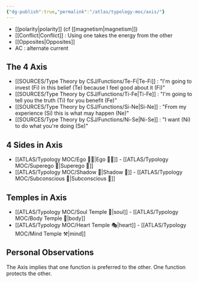 ```yaml
---
{"dg-publish":true,"permalink":"/atlas/typology-moc/axis/"}
---
```



- [[polarity\|polarity]] (cf [[magnetism\|magnetism]])
- [[Conflict\|Conflict]] : Using one takes the energy from the other 
- [[Opposites\|Opposites]] 
- AC : alternate current 

## The 4 Axis
- [[SOURCES/Type Theory by CSJ/Functions/Te-Fi\|Te-Fi]] : "I'm going to invest (Fi) in this belief (Te) because I feel good about it (Fi)"
- [[SOURCES/Type Theory by CSJ/Functions/Ti-Fe\|Ti-Fe]] : "I'm going to tell you the truth (Ti) for you benefit (Fe)"
- [[SOURCES/Type Theory by CSJ/Functions/Si-Ne\|Si-Ne]] : "From my experience (Si) this is what may happen (Ne)"
- [[SOURCES/Type Theory by CSJ/Functions/Ni-Se\|Ni-Se]] : "I want (Ni) to do what you're doing (Se)" 

## 4 Sides in Axis
- [[ATLAS/Typology MOC/Ego 🙋‍♂️\|Ego 🙋‍♂️]] - [[ATLAS/Typology MOC/Superego 👹\|Superego 👹]]
- [[ATLAS/Typology MOC/Shadow 👤\|Shadow 👤]] - [[ATLAS/Typology MOC/Subconscious 🤸\|Subconscious 🤸]]

## Temples in Axis
- [[ATLAS/Typology MOC/Soul Temple 👥\|soul]] - [[ATLAS/Typology MOC/Body Temple 🌳\|body]]
- [[ATLAS/Typology MOC/Heart Temple 🎭\|heart]] - [[ATLAS/Typology MOC/Mind Temple ⚒️\|mind]]

## Personal Observations
The Axis implies that one function is preferred to the other. 
One function protects the other. 
